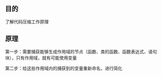 <!--
 * @Author: wangsimin wangsimin@tuzhanai.com
 * @Date: 2024-03-28 10:28:58
 * Copyright © 2014-2023 Rabbitpre.com. All Rights Reserved.
-->
<!--
 * @Author: wangsimin wangsimin@tuzhanai.com
 * @Date: 2024-03-28 10:28:58
 * Copyright © 2014-2023 Rabbitpre.com. All Rights Reserved.
-->
## 目的
了解代码压缩工作原理

## 原理
第一步：需要捕获能够生成作用域的节点（函数、类的函数、函数表达式、语句块），只有作用域，就有可能使用变量

第二步：给这些作用域内的捕获到的变量重新命名，进行简化

